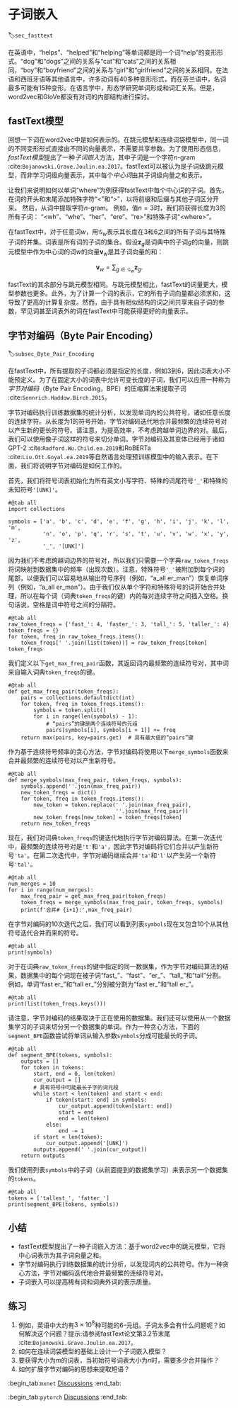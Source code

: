 # 子词嵌入
:label:`sec_fasttext`

在英语中，“helps”、“helped”和“helping”等单词都是同一个词“help”的变形形式。“dog”和“dogs”之间的关系与“cat”和“cats”之间的关系相同，“boy”和“boyfriend”之间的关系与“girl”和“girlfriend”之间的关系相同。在法语和西班牙语等其他语言中，许多动词有40多种变形形式，而在芬兰语中，名词最多可能有15种变形。在语言学中，形态学研究单词形成和词汇关系。但是，word2vec和GloVe都没有对词的内部结构进行探讨。

## fastText模型

回想一下词在word2vec中是如何表示的。在跳元模型和连续词袋模型中，同一词的不同变形形式直接由不同的向量表示，不需要共享参数。为了使用形态信息，*fastText模型*提出了一种*子词嵌入*方法，其中子词是一个字符$n$-gram :cite:`Bojanowski.Grave.Joulin.ea.2017`。fastText可以被认为是子词级跳元模型，而非学习词级向量表示，其中每个*中心词*由其子词级向量之和表示。

让我们来说明如何以单词“where”为例获得fastText中每个中心词的子词。首先，在词的开头和末尾添加特殊字符“&lt;”和“&gt;”，以将前缀和后缀与其他子词区分开来。
然后，从词中提取字符$n$-gram。
例如，值$n=3$时，我们将获得长度为3的所有子词：
“&lt;wh”、“whe”、“her”、“ere”、“re&gt;”和特殊子词“&lt;where&gt;”。

在fastText中，对于任意词$w$，用$\mathcal{G}_w$表示其长度在3和6之间的所有子词与其特殊子词的并集。词表是所有词的子词的集合。假设$\mathbf{z}_g$是词典中的子词$g$的向量，则跳元模型中作为中心词的词$w$的向量$\mathbf{v}_w$是其子词向量的和：

$$\mathbf{v}_w = \sum_{g\in\mathcal{G}_w} \mathbf{z}_g.$$

fastText的其余部分与跳元模型相同。与跳元模型相比，fastText的词量更大，模型参数也更多。此外，为了计算一个词的表示，它的所有子词向量都必须求和，这导致了更高的计算复杂度。然而，由于具有相似结构的词之间共享来自子词的参数，罕见词甚至词表外的词在fastText中可能获得更好的向量表示。

## 字节对编码（Byte Pair Encoding）
:label:`subsec_Byte_Pair_Encoding`

在fastText中，所有提取的子词都必须是指定的长度，例如$3$到$6$，因此词表大小不能预定义。为了在固定大小的词表中允许可变长度的子词，我们可以应用一种称为*字节对编码*（Byte Pair Encoding，BPE）的压缩算法来提取子词 :cite:`Sennrich.Haddow.Birch.2015`。

字节对编码执行训练数据集的统计分析，以发现单词内的公共符号，诸如任意长度的连续字符。从长度为1的符号开始，字节对编码迭代地合并最频繁的连续符号对以产生新的更长的符号。请注意，为提高效率，不考虑跨越单词边界的对。最后，我们可以使用像子词这样的符号来切分单词。字节对编码及其变体已经用于诸如GPT-2 :cite:`Radford.Wu.Child.ea.2019`和RoBERTa :cite:`Liu.Ott.Goyal.ea.2019`等自然语言处理预训练模型中的输入表示。在下面，我们将说明字节对编码是如何工作的。

首先，我们将符号词表初始化为所有英文小写字符、特殊的词尾符号`'_'`和特殊的未知符号`'[UNK]'`。

```{.python .input}
#@tab all
import collections

symbols = ['a', 'b', 'c', 'd', 'e', 'f', 'g', 'h', 'i', 'j', 'k', 'l', 'm',
           'n', 'o', 'p', 'q', 'r', 's', 't', 'u', 'v', 'w', 'x', 'y', 'z',
           '_', '[UNK]']
```

因为我们不考虑跨越词边界的符号对，所以我们只需要一个字典`raw_token_freqs`将词映射到数据集中的频率（出现次数）。注意，特殊符号`'_'`被附加到每个词的尾部，以便我们可以容易地从输出符号序列（例如，“a_all er_man”）恢复单词序列（例如，“a_all er_man”）。由于我们仅从单个字符和特殊符号的词开始合并处理，所以在每个词（词典`token_freqs`的键）内的每对连续字符之间插入空格。换句话说，空格是词中符号之间的分隔符。

```{.python .input}
#@tab all
raw_token_freqs = {'fast_': 4, 'faster_': 3, 'tall_': 5, 'taller_': 4}
token_freqs = {}
for token, freq in raw_token_freqs.items():
    token_freqs[' '.join(list(token))] = raw_token_freqs[token]
token_freqs
```

我们定义以下`get_max_freq_pair`函数，其返回词内最频繁的连续符号对，其中词来自输入词典`token_freqs`的键。

```{.python .input}
#@tab all
def get_max_freq_pair(token_freqs):
    pairs = collections.defaultdict(int)
    for token, freq in token_freqs.items():
        symbols = token.split()
        for i in range(len(symbols) - 1):
            # “pairs”的键是两个连续符号的元组
            pairs[symbols[i], symbols[i + 1]] += freq
    return max(pairs, key=pairs.get)  # 具有最大值的“pairs”键
```

作为基于连续符号频率的贪心方法，字节对编码将使用以下`merge_symbols`函数来合并最频繁的连续符号对以产生新符号。

```{.python .input}
#@tab all
def merge_symbols(max_freq_pair, token_freqs, symbols):
    symbols.append(''.join(max_freq_pair))
    new_token_freqs = dict()
    for token, freq in token_freqs.items():
        new_token = token.replace(' '.join(max_freq_pair),
                                  ''.join(max_freq_pair))
        new_token_freqs[new_token] = token_freqs[token]
    return new_token_freqs
```

现在，我们对词典`token_freqs`的键迭代地执行字节对编码算法。在第一次迭代中，最频繁的连续符号对是`'t'`和`'a'`，因此字节对编码将它们合并以产生新符号`'ta'`。在第二次迭代中，字节对编码继续合并`'ta'`和`'l'`以产生另一个新符号`'tal'`。

```{.python .input}
#@tab all
num_merges = 10
for i in range(num_merges):
    max_freq_pair = get_max_freq_pair(token_freqs)
    token_freqs = merge_symbols(max_freq_pair, token_freqs, symbols)
    print(f'合并# {i+1}:',max_freq_pair)
```

在字节对编码的10次迭代之后，我们可以看到列表`symbols`现在又包含10个从其他符号迭代合并而来的符号。

```{.python .input}
#@tab all
print(symbols)
```

对于在词典`raw_token_freqs`的键中指定的同一数据集，作为字节对编码算法的结果，数据集中的每个词现在被子词“fast_”、“fast”、“er_”、“tall_”和“tall”分割。例如，单词“fast er_”和“tall er_”分别被分割为“fast er_”和“tall er_”。

```{.python .input}
#@tab all
print(list(token_freqs.keys()))
```

请注意，字节对编码的结果取决于正在使用的数据集。我们还可以使用从一个数据集学习的子词来切分另一个数据集的单词。作为一种贪心方法，下面的`segment_BPE`函数尝试将单词从输入参数`symbols`分成可能最长的子词。

```{.python .input}
#@tab all
def segment_BPE(tokens, symbols):
    outputs = []
    for token in tokens:
        start, end = 0, len(token)
        cur_output = []
        # 具有符号中可能最长子字的词元段
        while start < len(token) and start < end:
            if token[start: end] in symbols:
                cur_output.append(token[start: end])
                start = end
                end = len(token)
            else:
                end -= 1
        if start < len(token):
            cur_output.append('[UNK]')
        outputs.append(' '.join(cur_output))
    return outputs
```

我们使用列表`symbols`中的子词（从前面提到的数据集学习）来表示另一个数据集的`tokens`。

```{.python .input}
#@tab all
tokens = ['tallest_', 'fatter_']
print(segment_BPE(tokens, symbols))
```

## 小结

* fastText模型提出了一种子词嵌入方法：基于word2vec中的跳元模型，它将中心词表示为其子词向量之和。
* 字节对编码执行训练数据集的统计分析，以发现词内的公共符号。作为一种贪心方法，字节对编码迭代地合并最频繁的连续符号对。
* 子词嵌入可以提高稀有词和词典外词的表示质量。

## 练习

1. 例如，英语中大约有$3\times 10^8$种可能的$6$-元组。子词太多会有什么问题呢？如何解决这个问题？提示:请参阅fastText论文第3.2节末尾 :cite:`Bojanowski.Grave.Joulin.ea.2017`。
1. 如何在连续词袋模型的基础上设计一个子词嵌入模型？
1. 要获得大小为$m$的词表，当初始符号词表大小为$n$时，需要多少合并操作？
1. 如何扩展字节对编码的思想来提取短语？

:begin_tab:`mxnet`
[Discussions](https://discuss.d2l.ai/t/386)
:end_tab:

:begin_tab:`pytorch`
[Discussions](https://discuss.d2l.ai/t/386)
:end_tab: